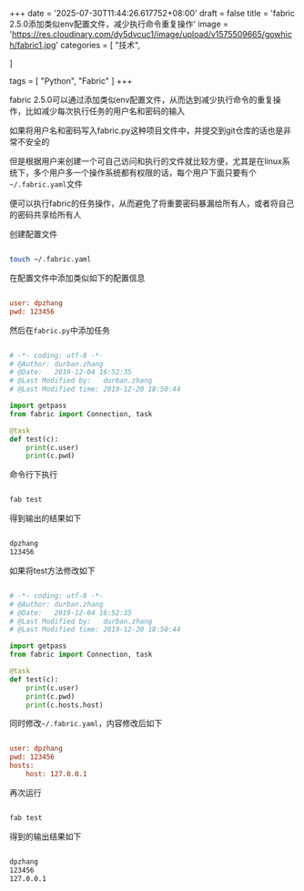 +++
date = '2025-07-30T11:44:26.617752+08:00'
draft = false
title = 'fabric 2.5.0添加类似env配置文件，减少执行命令重复操作'
image = 'https://res.cloudinary.com/dy5dvcuc1/image/upload/v1575509665/gowhich/fabric1.jpg'
categories = [
    "技术",

]

tags = [
    "Python",
    "Fabric"
]
+++

fabric 2.5.0可以通过添加类似env配置文件，从而达到减少执行命令的重复操作，比如减少每次执行任务的用户名和密码的输入

如果将用户名和密码写入fabric.py这种项目文件中，并提交到git仓库的话也是非常不安全的

但是根据用户来创建一个可自己访问和执行的文件就比较方便，尤其是在linux系统下，多个用户多一个操作系统都有权限的话，每个用户下面只要有个`~/.fabric.yaml`文件

便可以执行fabric的任务操作，从而避免了将重要密码暴漏给所有人，或者将自己的密码共享给所有人

创建配置文件

```bash

touch ~/.fabric.yaml
```

在配置文件中添加类似如下的配置信息

```ini

user: dpzhang
pwd: 123456
```

然后在`fabric.py`中添加任务

```python

# -*- coding: utf-8 -*-
# @Author: durban.zhang
# @Date:   2019-12-04 16:52:35
# @Last Modified by:   durban.zhang
# @Last Modified time: 2019-12-20 18:50:44

import getpass
from fabric import Connection, task

@task
def test(c):
    print(c.user)
    print(c.pwd)
```

命令行下执行

```bash

fab test
```

得到输出的结果如下

```bash

dpzhang
123456
```

如果将test方法修改如下

```python

# -*- coding: utf-8 -*-
# @Author: durban.zhang
# @Date:   2019-12-04 16:52:35
# @Last Modified by:   durban.zhang
# @Last Modified time: 2019-12-20 18:50:44

import getpass
from fabric import Connection, task

@task
def test(c):
    print(c.user)
    print(c.pwd)
    print(c.hosts.host)
```

同时修改`~/.fabric.yaml`，内容修改后如下

```ini

user: dpzhang
pwd: 123456
hosts:
    host: 127.0.0.1
```

再次运行

```bash

fab test
```

得到的输出结果如下

```bash

dpzhang
123456
127.0.0.1
```
